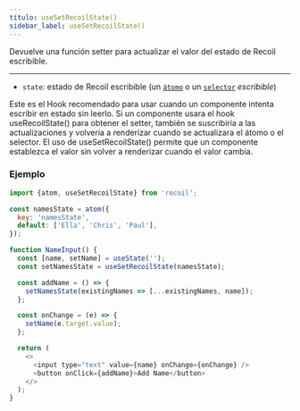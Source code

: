 ```yaml
---
título: useSetRecoilState()
sidebar_label: useSetRecoilState()
---
```


Devuelve una función setter para actualizar el valor del estado de Recoil escribible. 

---

- `state`: estado de Recoil escribible (un [`átomo`](/docs/api-reference/core/atom) o un [`selector`](/docs/api-reference/core/selector) _escribible_)

Este es el Hook recomendado para usar cuando un componente intenta escribir en estado sin leerlo. Si un componente usara el hook useRecoilState() para obtener el setter, también se suscribiría a las actualizaciones y volvería a renderizar cuando se actualizara el átomo o el selector. El uso de useSetRecoilState() permite que un componente establezca el valor sin volver a renderizar cuando el valor cambia.

### Ejemplo

```javascript
import {atom, useSetRecoilState} from 'recoil';

const namesState = atom({
  key: 'namesState',
  default: ['Ella', 'Chris', 'Paul'],
});

function NameInput() {
  const [name, setName] = useState('');
  const setNamesState = useSetRecoilState(namesState);

  const addName = () => {
    setNamesState(existingNames => [...existingNames, name]);
  };

  const onChange = (e) => {
    setName(e.target.value);
  };

  return (
    <>
      <input type="text" value={name} onChange={onChange} />
      <button onClick={addName}>Add Name</button>
    </>
  );
}
```